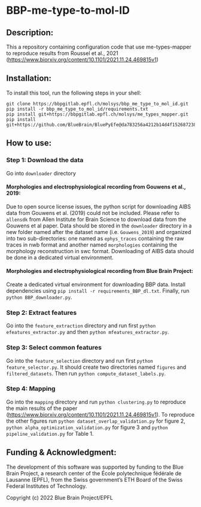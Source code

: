 # BBP-me-type-to-mol-ID

## Description:
This a repository containing configuration code that use me-types-mapper to reproduce results from Roussel et al., 
2021 (https://www.biorxiv.org/content/10.1101/2021.11.24.469815v1)

## Installation:

To install this tool, run the following steps in your shell:

```
git clone https://bbpgitlab.epfl.ch/molsys/bbp_me_type_to_mol_id.git
pip install -r bbp_me_type_to_mol_id/requirements.txt
pip install git+https://bbpgitlab.epfl.ch/molsys/me_types_mapper.git
pip install git+https://github.com/BlueBrain/BluePyEfe@da783256a4212b14d4f152687238754a99d1a78b
```

## How to use:

### Step 1: Download the data
Go into `downloader` directory
####  Morphologies and electrophysiological recording from Gouwens et al., 2019:
Due to open source license issues, the python script for downloading AIBS data from Gouwens et al. (2019) could not be 
included.
Please refer to `allensdk` from Allen Institute for Brain Science to download data from the Gouwens et al paper.
Data should be stored in the `downloader` directory in a new folder named after the dataset name (i.e. `Gouwens_2019`)
and organized  into two sub-directories: one named as `ephys_traces` containing the raw traces in nwb format and another
named `morphologies` containing the morphology reconstruction in swc format.
Downloading of AIBS data should be done in a dedicated virtual environment.
####  Morphologies and electrophysiological recording from Blue Brain Project:
Create a dedicated virtual environment for downloading BBP data. Install dependencies using
`pip install -r requirements_BBP_dl.txt`. Finally, run `python BBP_downloader.py`.

### Step 2: Extract features
Go into the `feature_extraction` directory and run first `python efeatures_extractor.py` 
and then `python mfeatures_extractor.py`.

### Step 3: Select common features
Go into the `feature_selection` directory and run first `python feature_selector.py`. It should create two directories named
`figures` and `filtered_datasets`. Then run `python compute_dataset_labels.py`.

### Step 4: Mapping
Go into the `mapping` directory and run `python clustering.py` to reproduce the main results of the paper 
(https://www.biorxiv.org/content/10.1101/2021.11.24.469815v1). To reproduce 
the other figures run `python dataset_overlap_validation.py` for figure 2, `python alpha_optimization_validation.py` for
figure 3 and `python pipeline_validation.py` for Table 1.

##  Funding & Acknowledgment:

The development of this software was supported by funding to the Blue Brain Project, a research center of the École polytechnique fédérale de Lausanne (EPFL), from the Swiss government’s ETH Board of the Swiss Federal Institutes of Technology.

Copyright (c) 2022 Blue Brain Project/EPFL
